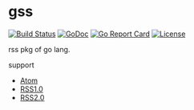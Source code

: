 # gss

[![Build Status](https://travis-ci.org/naoto0822/gss.svg?branch=master)](https://travis-ci.org/naoto0822/gss)
[![GoDoc](https://godoc.org/github.com/naoto0822/gss?status.svg)](https://godoc.org/github.com/naoto0822/gss)
[![Go Report Card](https://goreportcard.com/badge/github.com/naoto0822/gss)](https://goreportcard.com/report/github.com/naoto0822/gss)
[![License](https://img.shields.io/badge/license-MIT-green.svg?style=flat)](https://github.com/naoto0822/gss/blob/master/LICENSE)

rss pkg of go lang.

support
- [Atom](https://tools.ietf.org/html/rfc4287)
- [RSS1.0](http://web.resource.org/rss/1.0/spec)
- [RSS2.0](https://cyber.harvard.edu/rss/rss.html)
